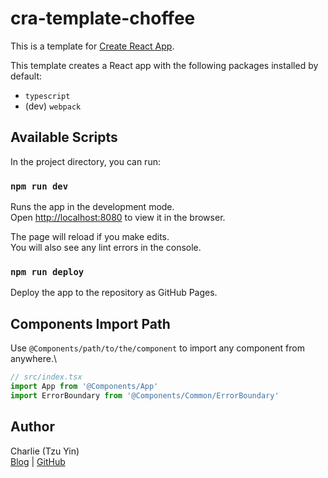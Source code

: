 # cra-template-choffee

This is a template for [Create React App](https://github.com/facebook/create-react-app).

This template creates a React app with the following packages installed by default:

- `typescript`
- (dev) `webpack`

## Available Scripts

In the project directory, you can run:

### `npm run dev`

Runs the app in the development mode.\
Open [http://localhost:8080](http://localhost:8080) to view it in the browser.

The page will reload if you make edits.\
You will also see any lint errors in the console.

### `npm run deploy`

Deploy the app to the repository as GitHub Pages.

## Components Import Path

Use `@Components/path/to/the/component` to import any component from anywhere.\

```ts
// src/index.tsx
import App from '@Components/App'
import ErrorBoundary from '@Components/Common/ErrorBoundary'
```

## Author

Charlie (Tzu Yin)\
[Blog](https://tzynwang.github.io/) | [GitHub](https://github.com/tzynwang)
